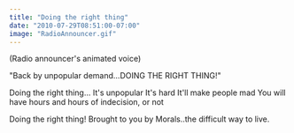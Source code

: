 ```yaml
---
title: "Doing the right thing"
date: "2010-07-29T08:51:00-07:00"
image: "RadioAnnouncer.gif"
---
```


(Radio announcer's animated voice)

"Back by unpopular demand...DOING THE RIGHT THING!"

Doing the right thing...
It's unpopular
It's hard
It'll make people mad
You will have hours and hours of indecision, or not

Doing the right thing!
Brought to you by Morals..the difficult way to live.